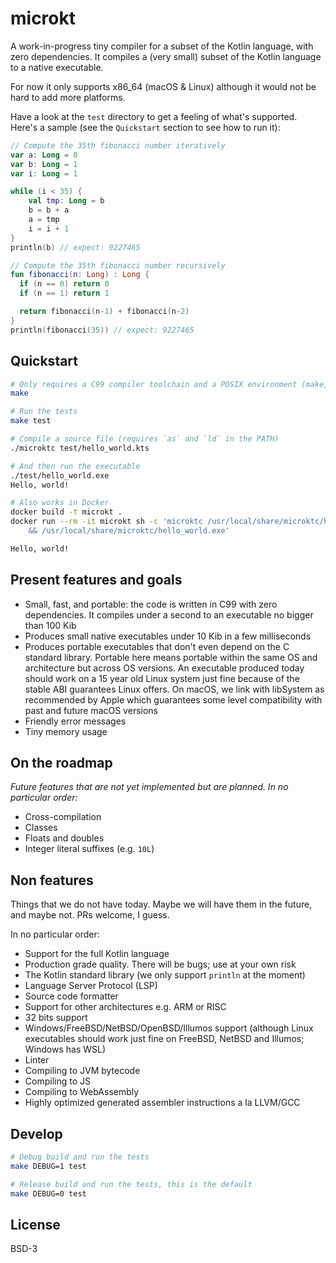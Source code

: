 # microkt

A work-in-progress tiny compiler for a subset of the Kotlin language, with zero dependencies. It compiles a (very small) subset of the Kotlin language to a native executable.

For now it only supports x86_64 (macOS & Linux) although it would not be hard to add more platforms.

Have a look at the `test` directory to get a feeling of what's supported. Here's a sample (see the `Quickstart` section to see how to run it):

```kotlin
// Compute the 35th fibonacci number iteratively
var a: Long = 0
var b: Long = 1
var i: Long = 1

while (i < 35) {
    val tmp: Long = b
    b = b + a
    a = tmp
    i = i + 1
}
println(b) // expect: 9227465

// Compute the 35th fibonacci number recursively
fun fibonacci(n: Long) : Long {
  if (n == 0) return 0
  if (n == 1) return 1

  return fibonacci(n-1) + fibonacci(n-2)
}
println(fibonacci(35)) // expect: 9227465
```

## Quickstart

```sh
# Only requires a C99 compiler toolchain and a POSIX environment (make, awk).
make

# Run the tests
make test

# Compile a source file (requires `as` and `ld` in the PATH)
./microktc test/hello_world.kts

# And then run the executable
./test/hello_world.exe
Hello, world!

# Also works in Docker
docker build -t microkt .
docker run --rm -it microkt sh -c 'microktc /usr/local/share/microktc/hello_world.kts \
    && /usr/local/share/microktc/hello_world.exe'

Hello, world!
```

## Present features and goals

- Small, fast, and portable: the code is written in C99 with zero dependencies. It compiles under a second to an executable no bigger than 100 Kib
- Produces small native executables under 10 Kib in a few milliseconds
- Produces portable executables that don't even depend on the C standard library. Portable here means portable within the same OS and architecture but across OS versions. An executable produced today should work on a 15 year old Linux system just fine because of the stable ABI guarantees Linux offers. On macOS, we link with libSystem as recommended by Apple which guarantees some level compatibility with past and future macOS versions
- Friendly error messages
- Tiny memory usage

## On the roadmap
*Future features that are not yet implemented but are planned. In no particular order:*

- Cross-compilation
- Classes
- Floats and doubles
- Integer literal suffixes (e.g. `10L`)

## Non features

Things that we do not have today. Maybe we will have them in the future, and maybe not. PRs welcome, I guess.

In no particular order:

- Support for the full Kotlin language
- Production grade quality. There will be bugs; use at your own risk
- The Kotlin standard library (we only support `println` at the moment)
- Language Server Protocol (LSP)
- Source code formatter
- Support for other architectures e.g. ARM or RISC
- 32 bits support
- Windows/FreeBSD/NetBSD/OpenBSD/Illumos support (although Linux executables should work just fine on FreeBSD, NetBSD and Illumos; Windows has WSL)
- Linter
- Compiling to JVM bytecode
- Compiling to JS
- Compiling to WebAssembly
- Highly optimized generated assembler instructions a la LLVM/GCC


## Develop

```sh
# Debug build and run the tests
make DEBUG=1 test

# Release build and run the tests, this is the default
make DEBUG=0 test
```

## License

BSD-3

